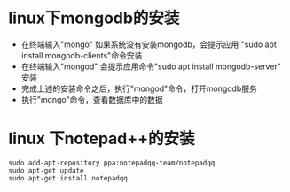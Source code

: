 # linux下mongodb的安装
+ 在终端输入"mongo"
  如果系统没有安装mongodb，会提示应用
  "sudo apt install mongodb-clients"命令安装
+ 在终端输入"mongod"
  会提示应用命令"sudo apt install mongodb-server"
  安装
+ 完成上述的安装命令之后，执行"mongod"命令，打开mongodb服务
+ 执行"mongo"命令，查看数据库中的数据

# linux 下notepad++的安装
```
sudo add-apt-repository ppa:notepadqq-team/notepadqq
sudo apt-get update
sudo apt-get install notepadqq
```